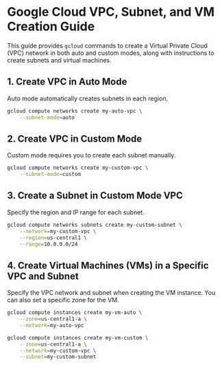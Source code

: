 
# Google Cloud VPC, Subnet, and VM Creation Guide

This guide provides `gcloud` commands to create a Virtual Private Cloud (VPC) network in both auto and custom modes, along with instructions to create subnets and virtual machines.

## 1. Create VPC in Auto Mode

Auto mode automatically creates subnets in each region.

```bash
gcloud compute networks create my-auto-vpc \
    --subnet-mode=auto
```

## 2. Create VPC in Custom Mode

Custom mode requires you to create each subnet manually.

```bash
gcloud compute networks create my-custom-vpc \
    --subnet-mode=custom
```

## 3. Create a Subnet in Custom Mode VPC

Specify the region and IP range for each subnet.

```bash
gcloud compute networks subnets create my-custom-subnet \
    --network=my-custom-vpc \
    --region=us-central1 \
    --range=10.0.0.0/24
```

## 4. Create Virtual Machines (VMs) in a Specific VPC and Subnet

Specify the VPC network and subnet when creating the VM instance. You can also set a specific zone for the VM.

```bash
gcloud compute instances create my-vm-auto \
    --zone=us-central1-a \
    --network=my-auto-vpc

gcloud compute instances create my-vm-custom \
    --zone=us-central1-a \
    --network=my-custom-vpc \
    --subnet=my-custom-subnet
```


